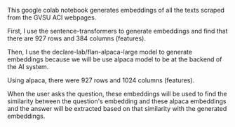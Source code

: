 This google colab notebook generates embeddings of all the texts scraped from the GVSU ACI webpages.

First, I use the sentence-transformers to generate embeddings and find that there are 927 rows and 384 columns (features).

Then, I use the declare-lab/flan-alpaca-large model to generate embeddings because we will be use alpaca model to be at the backend of the AI system.

Using alpaca, there were 927 rows and 1024 columns (features).

When the user asks the question, these embeddings will be used to find the similarity between the question's embedding and these alpaca embeddings and the answer will be extracted based on that similarity with the generated embeddings.